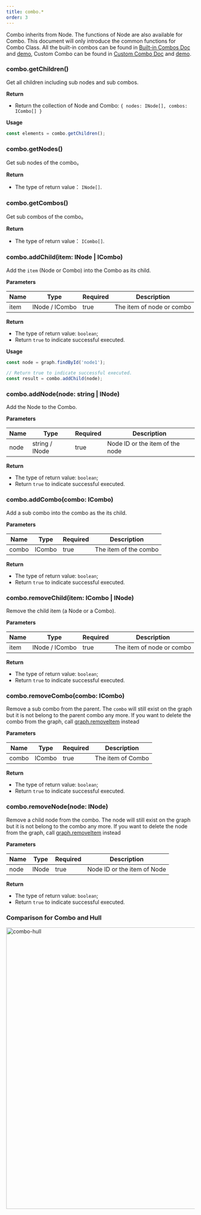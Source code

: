 ```yaml
---
title: combo.*
order: 3
---
```


Combo inherits from Node. The functions of Node are also available for Combo. This document will only introduce the common functions for Combo Class. All the built-in combos can be found in [Built-in Combos Doc](/en/docs/manual/middle/elements/combos/default-combo) and [demo](/en/examples/item/defaultCombos), Custom Combo can be found in [Custom Combo Doc](/en/docs/manual/middle/elements/combos/custom-combo) and [demo](/en/examples/item/customCombo).

### combo.getChildren()

Get all children including sub nodes and sub combos.

**Return**

- Return the collection of Node and Combo: `{ nodes: INode[], combos: ICombo[] }`

**Usage**

```javascript
const elements = combo.getChildren();
```

### combo.getNodes()

Get sub nodes of the combo。

**Return**

- The type of return value： `INode[]`.

### combo.getCombos()

Get sub combos of the combo。

**Return**

- The type of return value： `ICombo[]`.

### combo.addChild(item: INode | ICombo)

Add the `item` (Node or Combo) into the Combo as its child.

**Parameters**

| Name | Type           | Required | Description               |
| ---- | -------------- | -------- | ------------------------- |
| item | INode / ICombo | true     | The item of node or combo |

**Return**

- The type of return value: `boolean`;
- Return `true` to indicate successful executed.

**Usage**

```javascript
const node = graph.findById('node1');

// Return true to indicate successful executed.
const result = combo.addChild(node);
```

### combo.addNode(node: string | INode)

Add the Node to the Combo.

**Parameters**

| Name | Type           | Required | Description                     |
| ---- | -------------- | -------- | ------------------------------- |
| node | string / INode | true     | Node ID or the item of the node |

**Return**

- The type of return value: `boolean`;
- Return `true` to indicate successful executed.

### combo.addCombo(combo: ICombo)

Add a sub combo into the combo as the its child.

**Parameters**

| Name  | Type   | Required | Description           |
| ----- | ------ | -------- | --------------------- |
| combo | ICombo | true     | The item of the combo |

**Return**

- The type of return value: `boolean`;
- Return `true` to indicate successful executed.

### combo.removeChild(item: ICombo | INode)

Remove the child item (a Node or a Combo).

**Parameters**

| Name | Type           | Required | Description               |
| ---- | -------------- | -------- | ------------------------- |
| item | INode / ICombo | true     | The item of node or combo |

**Return**

- The type of return value: `boolean`;
- Return `true` to indicate successful executed.

### combo.removeCombo(combo: ICombo)

Remove a sub combo from the parent. The `combo` will still exist on the graph but it is not belong to the parent combo any more. If you want to delete the combo from the graph, call [graph.removeItem](/en/docs/api/Graph#removeitemitem) instead

**Parameters**

| Name  | Type   | Required | Description       |
| ----- | ------ | -------- | ----------------- |
| combo | ICombo | true     | The item of Combo |

**Return**

- The type of return value: `boolean`;
- Return `true` to indicate successful executed.

### combo.removeNode(node: INode)

Remove a child node from the combo. The node will still exist on the graph but it is not belong to the combo any more. If you want to delete the node from the graph, call [graph.removeItem](/en/docs/api/Graph#removeitemitem) instead

**Parameters**

| Name | Type  | Required | Description                 |
| ---- | ----- | -------- | --------------------------- |
| node | INode | true     | Node ID or the item of Node |

**Return**

- The type of return value: `boolean`;
- Return `true` to indicate successful executed.

### Comparison for Combo and Hull

<img src='https://gw.alipayobjects.com/mdn/rms_f8c6a0/afts/img/A*mD9LQamLud8AAAAAAAAAAAAAARQnAQ' alt='combo-hull' width='750'/>